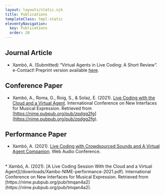 ```yaml
---
layout: layouts/static.njk
title: Publications
templateClass: tmpl-static
eleventyNavigation:
  key: Publications
  order: 20
---
```


## Journal Article

* Xambó, A. (Submitted) “Virtual Agents in Live Coding: A Short Review”. e-Contact! Preprint version available [here](/downloads/Xambo-eContact-PREPRINT.pdf).


## Conference Paper

* Xambó, A., Roma, G., Roig, S., & Solaz, E. (2021). [Live Coding with the Cloud and a Virtual Agent](/downloads/Xambo-NIME-paper-2021.pdf). International Conference on New Interfaces for Musical Expression. Retrieved from [https://nime.pubpub.org/pub/zpdgg2fg](https://nime.pubpub.org/pub/zpdgg2fg). 


## Performance Paper

* Xambó, A. (2021). [Live Coding with Crowdsourced Sounds and A Virtual Agent Companion](/downloads/Xambo-WAC-performance-2021.pdf). Web Audio Conference.  
<br />
* Xambó, A. (2021). [A Live Coding Session With the Cloud and a Virtual Agent](/downloads/Xambo-NIME-performance-2021.pdf). International Conference on New Interfaces for Musical Expression. Retrieved from [https://nime.pubpub.org/pub/tmqan4a2](https://nime.pubpub.org/pub/tmqan4a2). 

